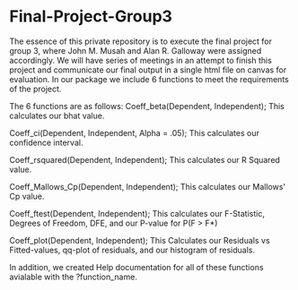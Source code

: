 # Final-Project-Group3
The essence of this private repository is to execute the final project for group 3, where John M. Musah and Alan R. Galloway were assigned accordingly. We will have series of meetings in an attempt to finish this project and communicate our final output in a single html file on canvas for evaluation. In our package we include 6 functions to meet the requirements of the project. 

The 6 functions are as follows:
Coeff_beta(Dependent, Independent); This calculates our bhat value.

Coeff_ci(Dependent, Independent, Alpha = .05); This calculates our confidence interval.

Coeff_rsquared(Dependent, Independent); This calculates our R Squared value.

Coeff_Mallows_Cp(Dependent, Independent); This calculates our Mallows' Cp value.

Coeff_ftest(Dependent, Independent); This calculates our F-Statistic, Degrees of Freedom,  DFE, and our P-value for P(F > F*)

Coeff_plot(Dependent, Independent); This Calculates our Residuals vs Fitted-values, qq-plot of residuals, and our histogram of residuals.

In addition, we created Help documentation for all of these functions avialable with the ?function_name.
